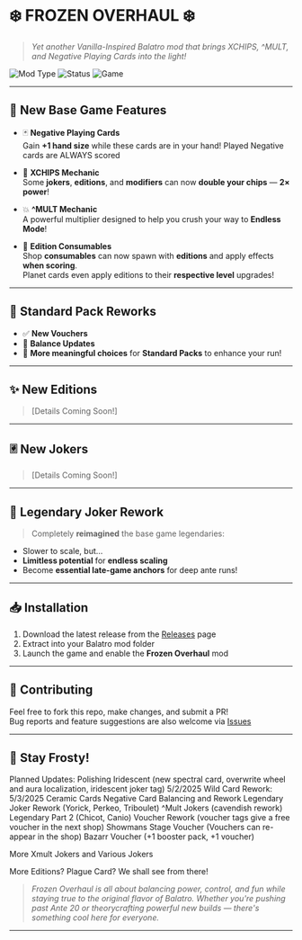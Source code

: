 # ❄️ FROZEN OVERHAUL ❄️  
> *Yet another Vanilla-Inspired Balatro mod that brings XCHIPS, ^MULT, and Negative Playing Cards into the light!*

![Mod Type](https://img.shields.io/badge/mod-vanilla_inspired-blue)
![Status](https://img.shields.io/badge/status-in%20development-lightgrey)
![Game](https://img.shields.io/badge/game-Balatro-purple)

---

## 🌟 New Base Game Features

- 🃏 **Negative Playing Cards**  
  Gain **+1 hand size** while these cards are in your hand! Played Negative cards are ALWAYS scored

- 🔷 **XCHIPS Mechanic**  
  Some **jokers**, **editions**, and **modifiers** can now **double your chips** — **2× power**!

- 💥 **^MULT Mechanic**  
  A powerful multiplier designed to help you crush your way to **Endless Mode**!

- 🧪 **Edition Consumables**  
  Shop **consumables** can now spawn with **editions** and apply effects **when scoring**.  
  Planet cards even apply editions to their **respective level** upgrades!

---

## 🎴 Standard Pack Reworks

- ✅ **New Vouchers**
- 🔧 **Balance Updates**
- 🧩 **More meaningful choices** for **Standard Packs** to enhance your run!

---

## ✨ New Editions

> [Details Coming Soon!]

---

## 🃠 New Jokers

> [Details Coming Soon!]

---

## 💎 Legendary Joker Rework

> Completely **reimagined** the base game legendaries:
- Slower to scale, but...
- **Limitless potential** for **endless scaling**
- Become **essential late-game anchors** for deep ante runs!

---

## 📥 Installation

1. Download the latest release from the [Releases](https://github.com/YOUR-USERNAME/Frozen-Overhaul/releases) page
2. Extract into your Balatro mod folder
3. Launch the game and enable the **Frozen Overhaul** mod

---

## 🤝 Contributing

Feel free to fork this repo, make changes, and submit a PR!  
Bug reports and feature suggestions are also welcome via [Issues](https://github.com/YOUR-USERNAME/Frozen-Overhaul/issues)

---

## 🧊 Stay Frosty!

Planned Updates:
Polishing Iridescent (new spectral card, overwrite wheel and aura localization, iridescent joker tag) 5/2/2025
Wild Card Rework: 5/3/2025
Ceramic Cards
Negative Card Balancing and Rework
Legendary Joker Rework (Yorick, Perkeo, Triboulet)
^Mult Jokers (cavendish rework)
Legendary Part 2 (Chicot, Canio)
Voucher Rework (voucher tags give a free voucher in the next shop) 
Showmans Stage Voucher (Vouchers can re-appear in the shop)
Bazarr Voucher (+1 booster pack, +1 voucher)

More Xmult Jokers and Various Jokers

More Editions? Plague Card?
We shall see from there!



> *Frozen Overhaul is all about balancing power, control, and fun while staying true to the original flavor of Balatro. Whether you're pushing past Ante 20 or theorycrafting powerful new builds — there's something cool here for everyone.*

---

